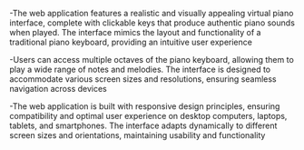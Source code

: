 -The web application features a realistic and visually appealing virtual piano interface, complete with clickable keys that produce authentic piano sounds when played. The interface mimics the layout and functionality of a traditional piano keyboard, providing an intuitive user experience

-Users can access multiple octaves of the piano keyboard, allowing them to play a wide range of notes and melodies. The interface is designed to accommodate various screen sizes and resolutions, ensuring seamless navigation across devices

-The web application is built with responsive design principles, ensuring compatibility and optimal user experience on desktop computers, laptops, tablets, and smartphones. The interface adapts dynamically to different screen sizes and orientations, maintaining usability and functionality
